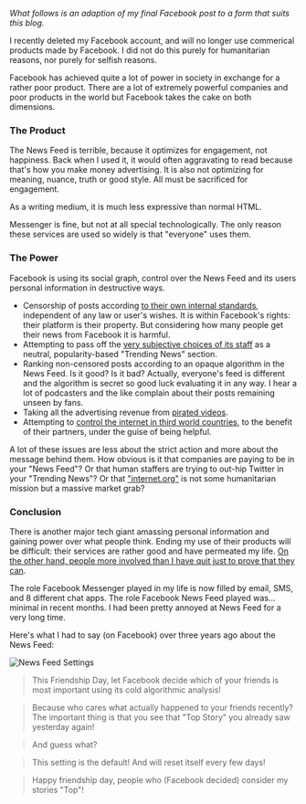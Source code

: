 *What follows is an adaption of my final Facebook post to a form that suits this blog.*

I recently deleted my Facebook account, and will no longer use commerical products made by Facebook. I did not do this purely for humanitarian reasons, nor purely for selfish reasons.

Facebook has achieved quite a lot of power in society in exchange for a rather poor product. There are a lot of extremely powerful companies and poor products in the world but Facebook takes the cake on both dimensions.

### The Product

The News Feed is terrible, because it optimizes for engagement, not happiness. Back when I used it, it would often aggravating to read because that's how you make money advertising. It is also not optimizing for meaning, nuance, truth or good style. All must be sacrificed for engagement.

As a writing medium, it is much less expressive than normal HTML.

Messenger is fine, but not at all special technologically. The only reason these services are used so widely is that "everyone" uses them.

### The Power

Facebook is using its social graph, control over the News Feed and its users personal information in destructive ways.

 + Censorship of posts according [to their own internal standards](https://www.propublica.org/article/facebook-hate-speech-censorship-internal-documents-algorithms), independent of any law or user's wishes. It is within Facebook's rights: their platform is their property. But considering how many people get their news from Facebook it is harmful.
 + Attempting to pass off the [very subjective choices of its staff](https://gizmodo.com/former-facebook-workers-we-routinely-suppressed-conser-1775461006) as a neutral, popularity-based "Trending News" section.
 + Ranking non-censored posts according to an opaque algorithm in the News Feed. Is it good? Is it bad? Actually, everyone's feed is different and the algorithm is secret so good luck evaluating it in any way. I hear a lot of podcasters and the like complain about their posts remaining unseen by fans.
 + Taking all the advertising revenue from [pirated videos](http://www.slate.com/articles/technology/technology/2015/07/freebooting_stolen_youtube_videos_going_viral_on_facebook.html).
 + Attempting to [control the internet in third world countries](https://www.theverge.com/2017/7/27/16050446/facebook-net-neutrality-digital-colonialism-internet-org), to the benefit of their partners, under the guise of being helpful.

A lot of these issues are less about the strict action and more about the message behind them. How obvious is it that companies are paying to be in your "News Feed"? Or that human staffers are trying to out-hip Twitter in your "Trending News"? Or that ["internet.org"](https://info.internet.org) is not some humanitarian mission but a massive market grab?

### Conclusion

There is another major tech giant amassing personal information and gaining power over what people think. Ending my use of their products will be difficult: their services are rather good and have permeated my life. [On the other hand, people more involved than I have quit just to prove that they can](https://www.networkworld.com/article/2940176/opensource-subnet/kicking-google-out-of-my-life-day-1.html).

The role Facebook Messenger played in my life is now filled by email, SMS, and 8 different chat apps. The role Facebook News Feed played was... minimal in recent months. I had been pretty annoyed at News Feed for a very long time.

Here's what I had to say (on Facebook) over three years ago about the News Feed:

![News Feed Settings](/goodbye-facebook/attachments/settings.jpg)

> This Friendship Day, let Facebook decide which of your friends is most important using its cold algorithmic analysis!

> Because who cares what actually happened to your friends recently? The important thing is that you see that "Top Story" you already saw yesterday again!

> And guess what?

> This setting is the default! And will reset itself every few days!

> Happy friendship day, people who (Facebook decided) consider my stories "Top"!
